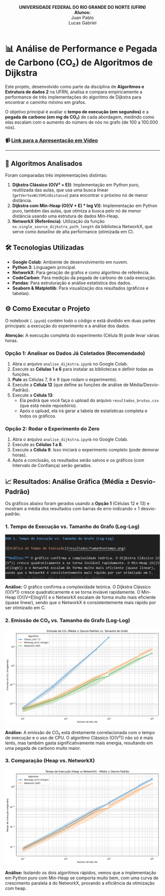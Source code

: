 <div align="center">
  <strong>UNIVERSIDADE FEDERAL DO RIO GRANDE DO NORTE (UFRN)</strong>
  <br>
  <strong>Alunos:</strong>
  <br>
  Juan Pablo
  <br>
  Lucas Gabriel
</div>

<br>

# 📊 Análise de Performance e Pegada de Carbono (CO₂) de Algoritmos de Dijkstra

Este projeto, desenvolvido como parte da disciplina de **Algoritmos e Estrutura de dados 2** na UFRN, analisa e compara empiricamente a performance de três implementações do algoritmo de Dijkstra para encontrar o caminho mínimo em grafos.

O objetivo principal é avaliar o **tempo de execução (em segundos)** e a **pegada de carbono (em mg de CO₂)** de cada abordagem, medindo como elas escalam com o aumento do número de nós no grafo (de 100 a 100.000 nós).

### 📹 [Link para a Apresentação em Vídeo](https://drive.google.com/file/d/1dAuyFjepD8GjTrqBLO2LlNoeURplF3kw/view?usp=drive_link)

---

## 🚀 Algoritmos Analisados

Foram comparadas três implementações distintas:

1.  **Dijkstra Clássico (O(V² + E))**: Implementação em Python puro, reutilizada das aulas, que usa uma busca linear (`getVertexWithMinDistance`) para encontrar o próximo nó de menor distância.
2.  **Dijkstra com Min-Heap (O((V + E) * log V))**: Implementação em Python puro, também das aulas, que otimiza a busca pelo nó de menor distância usando uma estrutura de dados Min-Heap.
3.  **NetworkX (Referência)**: Utilização da função `nx.single_source_dijkstra_path_length` da biblioteca NetworkX, que serve como *baseline* de alta performance (otimizada em C).

## 🛠️ Tecnologias Utilizadas

* **Google Colab**: Ambiente de desenvolvimento em nuvem.
* **Python 3**: Linguagem principal.
* **NetworkX**: Para geração de grafos e como algoritmo de referência.
* **CodeCarbon**: Para medição da pegada de carbono de cada execução.
* **Pandas**: Para estruturação e análise estatística dos dados.
* **Seaborn & Matplotlib**: Para visualização dos resultados (gráficos e tabelas).

## ⚙️ Como Executar o Projeto

O notebook (`.ipynb`) contém todo o código e está dividido em duas partes principais: a execução do experimento e a análise dos dados.

**Atenção:** A execução completa do experimento (Célula 9) pode levar várias horas.

### Opção 1: Analisar os Dados Já Coletados (Recomendado)

1.  Abra o arquivo `analise_dijkstra.ipynb` no Google Colab.
2.  Execute as **Células 1 a 6** para instalar as bibliotecas e definir todas as funções.
3.  **Pule** as Células 7, 8 e 9 (que rodam o experimento).
4.  Execute a **Célula 12** (que define as funções de análise de Média/Desvio-Padrão).
5.  Execute a **Célula 13**:
    * Ela pedirá que você faça o upload do arquivo `resultados_brutos.csv` (que está neste repositório).
    * Após o upload, ela irá gerar a tabela de estatísticas completa e todos os gráficos.

### Opção 2: Rodar o Experimento do Zero

1.  Abra o arquivo `analise_dijkstra.ipynb` no Google Colab.
2.  Execute as **Células 1 a 8**.
3.  Execute a **Célula 9**. Isso iniciará o experimento completo (pode demorar horas).
4.  Após a conclusão, os resultados serão salvos e os gráficos (com Intervalo de Confiança) serão gerados.

## 📈 Resultados: Análise Gráfica (Média ± Desvio-Padrão)

Os gráficos abaixo foram gerados usando a **Opção 1** (Células 12 e 13) e mostram a média dos resultados com barras de erro indicando $\pm$ 1 desvio-padrão.

### 1. Tempo de Execução vs. Tamanho do Grafo (Log-Log)

![Gráfico de Tempo de Execução](image.png)

**Análise:** O gráfico confirma a complexidade teórica. O Dijkstra Clássico (O(V²)) cresce quadraticamente e se torna inviável rapidamente. O Min-Heap (O((V+E)logV)) e o NetworkX escalam de forma muito mais eficiente (quase linear), sendo que o NetworkX é consistentemente mais rápido por ser otimizado em C.

### 2. Emissão de CO₂ vs. Tamanho do Grafo (Log-Log)

![Gráfico de Emissão de CO2](resultados/co2xtamanh.png)

**Análise:** A emissão de CO₂ está diretamente correlacionada com o tempo de execução e o uso de CPU. O algoritmo Clássico (O(V²)) não só é mais lento, mas também gasta significativamente mais energia, resultando em uma pegada de carbono muito maior.

### 3. Comparação (Heap vs. NetworkX)

![Gráfico de Comparação Heap vs NetworkX](resultados/heapxnx.png)

**Análise:** Isolando os dois algoritmos rápidos, vemos que a implementação em Python puro com Min-Heap se comporta muito bem, com uma curva de crescimento paralela à do NetworkX, provando a eficiência da otimização com heap.
